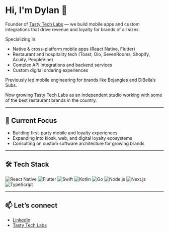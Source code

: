# Hi, I'm Dylan 👋

Founder of [Tasty Tech Labs](https://tastytechlabs.com) — we build mobile apps and custom integrations that drive revenue and loyalty for brands of all sizes.  

Specializing in:
- Native & cross-platform mobile apps (React Native, Flutter)
- Restaurant and hospitality tech (Toast, Olo, SevenRooms, Shopify, Acuity, PeopleVine)
- Complex API integrations and backend services
- Custom digital ordering experiences

Previously led mobile engineering for brands like Bojangles and DiBella’s Subs.

Now growing Tasty Tech Labs as an independent studio working with some of the best restaurant brands in the country.

---

## 🚀 Current Focus
- Building first-party mobile and loyalty experiences
- Expanding into kiosk, web, and digital loyalty ecosystems
- Consulting on custom software architecture for growing brands

---

## 🛠️ Tech Stack

![React Native](https://img.shields.io/badge/-React%20Native-61DAFB?logo=react&logoColor=white&style=for-the-badge)
![Flutter](https://img.shields.io/badge/-Flutter-02569B?logo=flutter&logoColor=white&style=for-the-badge)
![Swift](https://img.shields.io/badge/-Swift-FA7343?logo=swift&logoColor=white&style=for-the-badge)
![Kotlin](https://img.shields.io/badge/-Kotlin-7F52FF?logo=kotlin&logoColor=white&style=for-the-badge)
![Go](https://img.shields.io/badge/-Go-00ADD8?logo=go&logoColor=white&style=for-the-badge)
![Node.js](https://img.shields.io/badge/-Node.js-339933?logo=node.js&logoColor=white&style=for-the-badge)
![Next.js](https://img.shields.io/badge/-Next.js-000000?logo=next.js&logoColor=white&style=for-the-badge)
![TypeScript](https://img.shields.io/badge/-TypeScript-3178C6?logo=typescript&logoColor=white&style=for-the-badge)

---

## 📫 Let’s connect
- [LinkedIn](https://linkedin.com/in/dylan-anstett)
- [Tasty Tech Labs](https://tastytechlabs.com)
